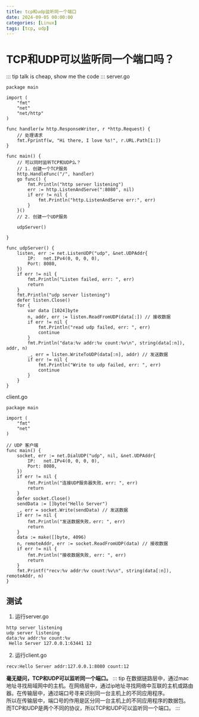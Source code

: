 ```yaml
---
title: tcp和udp监听同一个端口
date: 2024-09-05 00:00:00
categories: [Linux]
tags: [tcp, udp]
---
```

# TCP和UDP可以监听同一个端口吗？
::: tip
talk is cheap, show me the code
:::
server.go
```golang
package main

import (
	"fmt"
	"net"
	"net/http"
)

func handler(w http.ResponseWriter, r *http.Request) {
	// 处理请求
	fmt.Fprintf(w, "Hi there, I love %s!", r.URL.Path[1:])
}

func main() {
	// 可以同时监听TCP和UDP么？
	// 1. 创建一个TCP服务
	http.HandleFunc("/", handler)
	go func() {
		fmt.Println("http server listening")
		err := http.ListenAndServe(":8080", nil)
		if err != nil {
			fmt.Println("http.ListenAndServe err:", err)
		}
	}()
	// 2. 创建一个UDP服务

	udpServer()

}

func udpServer() {
	listen, err := net.ListenUDP("udp", &net.UDPAddr{
		IP:   net.IPv4(0, 0, 0, 0),
		Port: 8080,
	})
	if err != nil {
		fmt.Println("Listen failed, err: ", err)
		return
	}
	fmt.Println("udp server listening")
	defer listen.Close()
	for {
		var data [1024]byte
		n, addr, err := listen.ReadFromUDP(data[:]) // 接收数据
		if err != nil {
			fmt.Println("read udp failed, err: ", err)
			continue
		}
		fmt.Println("data:%v addr:%v count:%v\n", string(data[:n]), addr, n)
		_, err = listen.WriteToUDP(data[:n], addr) // 发送数据
		if err != nil {
			fmt.Println("Write to udp failed, err: ", err)
			continue
		}
	}
}
```
client.go
```golang
package main

import (
	"fmt"
	"net"
)

// UDP 客户端
func main() {
	socket, err := net.DialUDP("udp", nil, &net.UDPAddr{
		IP:   net.IPv4(0, 0, 0, 0),
		Port: 8080,
	})
	if err != nil {
		fmt.Println("连接UDP服务器失败，err: ", err)
		return
	}
	defer socket.Close()
	sendData := []byte("Hello Server")
	_, err = socket.Write(sendData) // 发送数据
	if err != nil {
		fmt.Println("发送数据失败，err: ", err)
		return
	}
	data := make([]byte, 4096)
	n, remoteAddr, err := socket.ReadFromUDP(data) // 接收数据
	if err != nil {
		fmt.Println("接收数据失败, err: ", err)
		return
	}
	fmt.Printf("recv:%v addr:%v count:%v\n", string(data[:n]), remoteAddr, n)
}
```
## 测试
1. 运行server.go
```
http server listening
udp server listening
data:%v addr:%v count:%v
 Hello Server 127.0.0.1:63441 12
```
2. 运行client.go
```
recv:Hello Server addr:127.0.0.1:8080 count:12
```
**毫无疑问，TCP和UDP可以监听同一个端口。**
::: tip
在数据链路层中，通过mac地址寻找局域网中的主机。在网络层中，通过ip地址寻找网络中互联的主机或路由器。在传输层中，通过端口号寻来识别同一台主机上的不同应用程序。   
所以在传输层中，端口号的作用是区分同一台主机上的不同应用程序的数据包。    
而TCP和UDP是两个不同的协议，所以TCP和UDP可以监听同一个端口。
:::